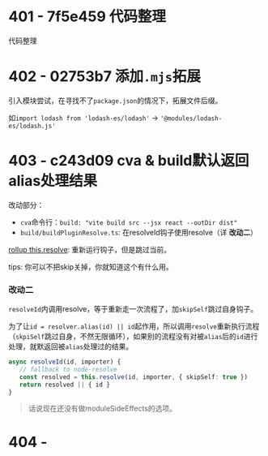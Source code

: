 # 401 - 7f5e459 代码整理

 代码整理



# 402 - 02753b7 添加`.mjs`拓展

引入模块尝试，在寻找不了`package.json`的情况下，拓展文件后缀。

如`import lodash from 'lodash-es/lodash'` -> `'@modules/lodash-es/lodash.js'`



# 403 - c243d09 cva & build默认返回alias处理结果

改动部分：

- `cva`命令行：`build: "vite build src --jsx react --outDir dist"`
- `build/buildPluginResolve.ts`: 在resolveId钩子使用resolve（详 **改动二**）

[rollup this.resolve](https://rollup.docschina.org/guide/en/#thisresolvesource-string-importer-string-options-skipself-boolean--promiseid-string-external-boolean--null): 重新运行钩子，但是跳过当前。

tips: 你可以不把skip关掉，你就知道这个有什么用。

### 改动二

`resolveId`内调用resolve，等于重新走一次流程了，加`skipSelf`跳过自身钩子。

为了让`id = resolver.alias(id) || id`起作用，所以调用`resolve`重新执行流程（`skpiSelf`跳过自身，不然无限循环），如果别的流程没有对被`alias`后的`id`进行处理，就默返回被`alias`处理过的结果。

```typescript
async resolveId(id, importer) {
   // fallback to node-resolve
   const resolved = this.resolve(id, importer, { skipSelf: true })
   return resolved || { id }
}
```

> 话说现在还没有做moduleSideEffects的选项。



# 404 - 
